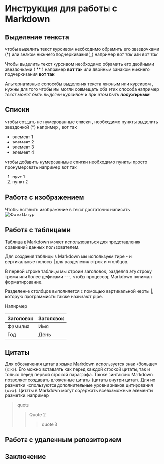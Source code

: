 # Инструкция для работы с Markdown

## Выделение тенкста

чтобы выделить текст курсивом необходимо обрамить его звездочками (*) или знаком нижнего подчеркивания(_) например  *вот так*  или _вот так_

Чтобы выделить текст курсивом необходимо обрамить его двойными звездочками ( ** ) например **вот так** или двойным занаком нижнего подчеркивания  __вот так__ 

Альтернативные сопособы выделения текста жирным или курсивом , нужны для того чтобы мы могли совмещать оба этих способа например _текст может быть выделен курсивом и при этом быть **полужирным**_

## Списки

чтобы создать не нумерованные списки , необходимо пункты выделить звездочкой (*) например , вот так 
* элемент 1
* элемент 2
* элемент 3
* элемент 4

чтобы добавить нумерованыые списки необходимо пункты просто пронумеровать например вот так 

1. пукт 1
2. пункт 2

## Работа с изображением 

Чтобы вставить изображение в текст достаточно написать 
![Фото Цатур](96FehNQnfIo.jpg)

 ## Работа с таблицами 

Таблица в Markdown может использоваться для представления сравнений данных пользователем.

Для создания таблицы в Markdown мы используем тире - и вертикальные полосы | для разделения строк и столбцов.

В первой строке таблицы мы строим заголовок, разделяя эту строку тремя или более дефисами ---, чтобы процессор Markdown понимал форматирование.

Разделение столбцов выполняется с помощью вертикальной черты |, которую программисты также называют pipe.

Напирмер 

| Заголовок  | Заголовок   |
| ------- | -------- |
| Фамилия    | Имя    |
| Год  | День    |

## Цитаты

Для обозначения цитат в языке Markdown используется знак «больше» («>»). Его можно вставлять как перед каждой строкой цитаты, так и только перед первой строкой параграфа. Также синтаксис Markdown позволяет создавать вложенные цитаты (цитаты внутри цитат). Для их разметки используются дополнительные уровни знаков цитирования («>»). Цитаты в Markdown могут содержать всевозможные элементы разметки. например 
>quote
>>Quote 2
>>>quote 3

## Работа с удаленным репозиторием 



## Заключение 